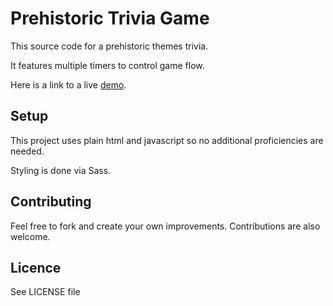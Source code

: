 # Prehistoric Trivia Game
This source code for a prehistoric themes trivia.

It features multiple timers to control game flow.

Here is a link to a live [demo](https://alex0n0.github.io/TriviaGame/).

## Setup
This project uses plain html and javascript so no additional proficiencies are needed.

Styling is done via Sass.

## Contributing
Feel free to fork and create your own improvements. Contributions are also welcome.

## Licence
See LICENSE file